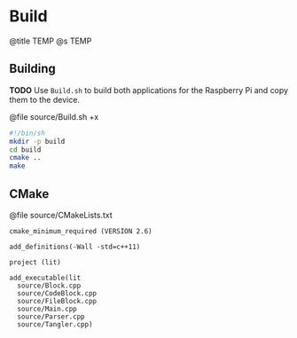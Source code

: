 # Build
@title TEMP
@s TEMP

## Building

**TODO** Use `Build.sh` to build both applications for the Raspberry Pi and copy them to the device.

@file source/Build.sh +x
```sh
#!/bin/sh
mkdir -p build
cd build
cmake ..
make
```

## CMake

@file source/CMakeLists.txt
```
cmake_minimum_required (VERSION 2.6)

add_definitions(-Wall -std=c++11)

project (lit)

add_executable(lit
  source/Block.cpp
  source/CodeBlock.cpp
  source/FileBlock.cpp
  source/Main.cpp
  source/Parser.cpp
  source/Tangler.cpp)
```
